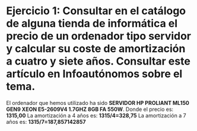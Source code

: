 # Ejercicio 1: Consultar en el catálogo de alguna tienda de informática el precio de un ordenador tipo servidor y calcular su coste de amortización a cuatro y siete años. Consultar este artículo en Infoautónomos sobre el tema.

El ordenador que hemos utilizado ha sido **SERVIDOR HP PROLIANT ML150 GEN9 XEON E5-2609V4 1.7GHZ 8GB FA 550W**.
Donde el precio es: **1315,00**
La amortización a 4 años es: **1315/4=328,75**
La amortización a 7 años es: **1315/7=187,857142857**
